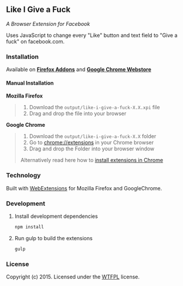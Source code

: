 ## Like I Give a Fuck

*A Browser Extension for Facebook*

Uses JavaScript to change every "Like" button and text field to "Give a fuck" on facebook.com.

### Installation

Available on **[Firefox Addons](https://addons.mozilla.org/de/firefox/addon/like-i-give-a-fuck/)** and **[Google Chrome Webstore](https://chrome.google.com/webstore/detail/like-i-give-a-f/ohfpnpgiljfbmnibfpoieckbmhaagogf)**


#### Manual Installation

**Mozilla Firefox**
> 1. Download the `output/like-i-give-a-fuck-X.X.xpi` file
> 2. Drag and drop the file into your browser


**Google Chrome**
> 1. Download the `output/like-i-give-a-fuck-X.X` folder
> 2. Go to [chrome://extensions](chrome://extensions) in your Chrome browser
> 3. Drag and drop the Folder into your browser window
>
> Alternatively read here how to [install extensions in Chrome](https://developer.chrome.com/extensions/getstarted#unpacked)

### Technology

Built with [WebExtensions](https://developer.mozilla.org/en-US/Add-ons/WebExtensions) for Mozilla Firefox and GoogleChrome.

### Development

1. Install development dependencies

	```bash
	npm install
	```

2. Run gulp to build the extensions

	```bash
	gulp
	```


### License

Copyright (c) 2015. Licensed under the [WTFPL](http://www.wtfpl.net/) license.
